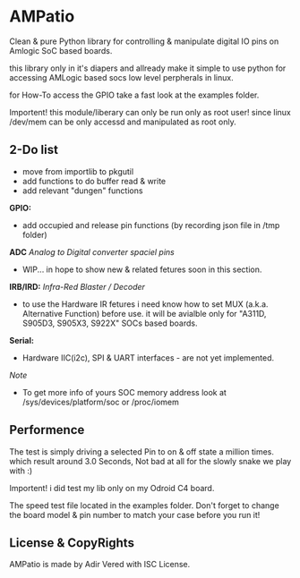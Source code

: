 # AMPatio
Clean & pure Python library for controlling & manipulate digital IO pins on Amlogic SoC based boards.

this library only in it's diapers and allready make it simple to use python for accessing
AMLogic based socs low level perpherals in linux.

for How-To access the GPIO take a fast look at the examples folder.

Importent! this module/liberary can only be run only as root user!
since linux /dev/mem can be only accessd and manipulated as root only.


## 2-Do list
- move from importlib to pkgutil
- add functions to do buffer read & write
- add relevant "dungen" functions

**GPIO:**
- add occupied and release pin functions (by recording json file in /tmp folder)

**ADC** *Analog to Digital converter spaciel pins*
- WIP... in hope to show new & related fetures soon in this section.

**IRB/IRD:** *Infra-Red Blaster / Decoder*
- to use the Hardware IR fetures i need know how to set MUX (a.k.a. Alternative Function) before use.
it will be avialble only for "A311D, S905D3, S905X3, S922X" SOCs based boards.

**Serial:**
- Hardware IIC(i2c), SPI & UART interfaces - are not yet implemented.

*Note*
- To get more info of yours SOC memory address look at /sys/devices/platform/soc or /proc/iomem


## Performence
The test is simply driving a selected Pin to on & off state a million times.
which result around 3.0 Seconds, Not bad at all for the slowly snake we play with :)

Importent! i did test my lib only on my Odroid C4 board.

The speed test file located in the examples folder.
Don't forget to change the board model & pin number to match your case before you run it!



## License & CopyRights

AMPatio is made by Adir Vered with ISC License.
